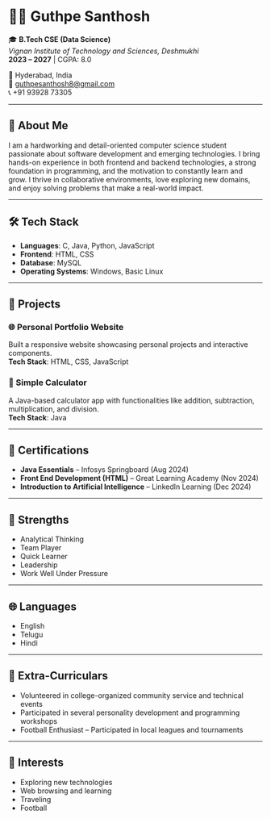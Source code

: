 
# 👨‍💻 Guthpe Santhosh

🎓 **B.Tech CSE (Data Science)**  
_Vignan Institute of Technology and Sciences, Deshmukhi_  
**2023 – 2027** | CGPA: 8.0

📍 Hyderabad, India  
📧 guthpesanthosh8@gmail.com  
📞 +91 93928 73305  

---

## 🧠 About Me

I am a hardworking and detail-oriented computer science student passionate about software development and emerging technologies. I bring hands-on experience in both frontend and backend technologies, a strong foundation in programming, and the motivation to constantly learn and grow. I thrive in collaborative environments, love exploring new domains, and enjoy solving problems that make a real-world impact.

---

## 🛠️ Tech Stack

- **Languages**: C, Java, Python, JavaScript  
- **Frontend**: HTML, CSS  
- **Database**: MySQL  
- **Operating Systems**: Windows, Basic Linux  

---

## 💼 Projects

### 🌐 Personal Portfolio Website  
Built a responsive website showcasing personal projects and interactive components.  
**Tech Stack**: HTML, CSS, JavaScript

### 🧮 Simple Calculator  
A Java-based calculator app with functionalities like addition, subtraction, multiplication, and division.  
**Tech Stack**: Java

---

## 📜 Certifications

- **Java Essentials** – Infosys Springboard (Aug 2024)  
- **Front End Development (HTML)** – Great Learning Academy (Nov 2024)  
- **Introduction to Artificial Intelligence** – LinkedIn Learning (Dec 2024)

---

## 💪 Strengths

- Analytical Thinking  
- Team Player  
- Quick Learner  
- Leadership  
- Work Well Under Pressure

---

## 🌐 Languages

- English  
- Telugu  
- Hindi

---

## 📌 Extra-Curriculars

- Volunteered in college-organized community service and technical events  
- Participated in several personality development and programming workshops  
- Football Enthusiast – Participated in local leagues and tournaments

---

## 🧭 Interests

- Exploring new technologies  
- Web browsing and learning  
- Traveling  
- Football  
